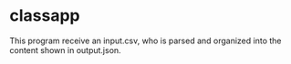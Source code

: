 # classapp
This program receive an input.csv, who is parsed and organized into the content shown in output.json.
